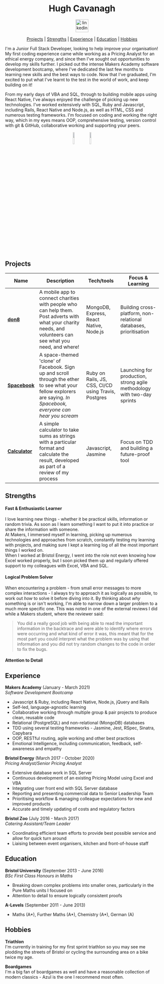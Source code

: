 <h1 align="center">Hugh Cavanagh</h1>
<div align="center">
<a href="https://www.linkedin.com/in/hugh-cavanagh-76a5b3119/"><img src="https://content.linkedin.com/content/dam/me/business/en-us/amp/brand-site/v2/bg/LI-Bug.svg.original.svg" alt="linkedin" height=42px width=42px/> </a>
<br>

[Projects](#projects) | [Strengths](#strengths) | [Experience](#experience) | [Education](#education) | [Hobbies](#hobbies)

</div>

I'm a Junior Full Stack Developer, looking to help improve your organisation! My first coding experience came while working as a Pricing Analyst for an ethical energy company, and since then I've sought out opportunities to develop my skills further. I picked out the intense Makers Academy software development bootcamp, where I've dedicated the last few months to learning new skills and the best ways to code. Now that I've graduated, I'm excited to put what I've learnt to the test in the world of work, and keep building on it!  

From my early days of VBA and SQL, through to building mobile apps using React Native, I've always enjoyed the challenge of picking up new technologies. I've worked extensively with SQL, Ruby and Javascript, including Rails, React Native and Node.js, as well as HTML, CSS and numerous testing frameworks. I'm focused on coding and working the right way, which in my eyes means OOP, comprehensive testing, version control with git & GitHub, collaborative working and supporting your peers.

<div align=center>
<img src=https://github-readme-stats.vercel.app/api?username=hacaravan&show_icons=true&theme=tokyonight&hide=stars height=10% />
<img src=https://github-readme-stats.vercel.app/api/top-langs/?username=hacaravan&theme=tokyonight height=10%/>
</div>

## Projects

| Name                         | Description       | Tech/tools        | Focus & Learning |
| ---------------------------- | ----------------- | ----------------- | ---------------  |
| [**don8**](https://github.com/JoshSinyor/don8) | A mobile app to connect charities with people who can help them. Post adverts with what your charity needs, and volunteers can see what you need, and where!  | MongoDB, Express, React Native, Node.js | Building cross-platform, non-relational databases, prioritisation
| [**Spacebook**](https://fierce-plains-18412.herokuapp.com) | A space-themed 'clone' of Facebook. Sign up and scroll through the ether to see what your fellow explorers are saying. _In Spacebook, everyone can hear you scream_ | Ruby on Rails, JS, CSS, CI/CD using Travis, Postgres | Launching for production, strong agile methodology with two-day sprints
[**Calculator**](https://github.com/hacaravan/calculator)  | A simple calculator to take sums as strings with a particular format and calculate the result, developed as part of a review of my process | Javascript, Jasmine | Focus on TDD and building a future-proof tool

## Strengths

#### Fast & Enthusiastic Learner

I love learning new things - whether it be practical skills, information or random trivia. As soon as I learn something I want to put it into practice or share the information with someone.  
At Makers, I immersed myself in learning, picking up numerous technologies and approaches from scratch, constantly testing my learning with projects, and making sure I kept a learning log of all the most important things I worked on.  
When I worked at Bristol Energy, I went into the role not even knowing how Excel worked properly, but I soon picked them up and regularly offered support to my colleagues with Excel, VBA and SQL.

#### Logical Problem Solver

When encountering a problem - from small error messages to more complex interactions - I always try to approach it as logically as possible, to work out _how_ to solve it before diving into it. By thinking about _why_ something is or isn't working, I'm able to narrow down a larger problem to a much more specific one. This was noted in one of the external reviews I did while a Makers student, where the reviewer said:
>You did a really good job with being able to read the important information in the backtrace and were able to identify where errors were occurring and what kind of error it was, this meant that for the most part you could interpret what the problem was by using that information and you did not try random changes to the code in order to fix the bugs.

#### Attention to Detail



## Experience

**Makers Academy** (January - March 2021)  
_Software Development Bootcamp_

- Javascript & Ruby, including React Native, Node.js, jQuery and Rails
- Self-led, language-agnostic learning
- Collaborative working through multiple group & pair projects to produce clean, reusable code
- Relational (PostgreSQL) and non-relational (MongoDB) databases
- TDD using several testing frameworks - Jasmine, Jest, RSpec, Sinatra, Capybara
- OOP, RESTful routing, agile working and other best practices
- Emotional Intelligence, including communication, feedback, self-awareness and empathy

**Bristol Energy** (March 2017 - October 2020)  
_Pricing Analyst/Senior Pricing Analyst_

- Extensive database work in SQL Server
- Continuous development of an existing Pricing Model using Excel and VBA
- Integrating user front end with SQL Server database
- Reporting and presenting commercial data to Senior Leadership Team
- Prioritising workflow & managing colleague expectations for new and improved products
- Accurate and timely updating of costs and regulatory factors

**Bristol Zoo** (July 2016 - March 2017)  
_Catering Assistant/Team Leader_

- Coordinating efficient team efforts to provide best possible service and allow for quick turn around
- Liaising between event organisers, kitchen and front-of-house staff

## Education

**Bristol University** (September 2013 - June 2016)  
*BSc First Class Honours in Maths*
- Breaking down complex problems into smaller ones, particularly in the Pure Maths units I focused on
- Attention to detail to ensure logically consistent proofs

**A-Levels** (September 2011 - June 2013)
- Maths (A\*), Further Maths (A\*), Chemistry (A\*), German (A)

## Hobbies

**Triathlon**  
I'm currently in training for my first sprint triathlon so you may see me plodding the streets of Bristol or cycling the surrounding area on a bike twice my age.   

**Boardgames**  
I'm a big fan of boardgames as well and have a reasonable collection of modern classics - Azul is the one I recommend most often.
